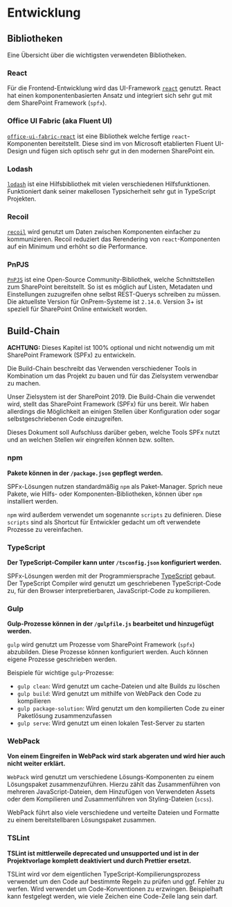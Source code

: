 # Entwicklung

## Bibliotheken

Eine Übersicht über die wichtigsten verwendeten Bibliotheken.

### React

Für die Frontend-Entwicklung wird das UI-Framework [`react`](https://reactjs.org) genutzt.
React hat einen komponentenbasierten Ansatz und integriert sich sehr gut mit dem SharePoint Framework (`spfx`).

### Office UI Fabric (aka Fluent UI)

[`office-ui-fabric-react`](https://developer.microsoft.com/en-us/fluentui?fabricVer=7#/controls/web) ist eine Bibliothek welche fertige `react`-Komponenten bereitstellt. Diese sind im von Microsoft etablierten Fluent UI-Design und fügen sich optisch sehr gut in den modernen SharePoint ein.

### Lodash

[`lodash`](https://lodash.com/docs) ist eine Hilfsbibliothek mit vielen verschiedenen Hilfsfunktionen. Funktioniert dank seiner makellosen Typsicherheit sehr gut in TypeScript Projekten.

### Recoil

[`recoil`](https://recoiljs.org) wird genutzt um Daten zwischen Komponenten einfacher zu kommunizieren. Recoil reduziert das Rerendering von `react`-Komponenten auf ein Minimum und erhöht so die Performance.

### PnPJS

[`PnPJS`](https://pnp.github.io/pnpjs/v2) ist eine Open-Source Community-Bibliothek, welche Schnittstellen zum SharePoint bereitstellt. So ist es möglich auf Listen, Metadaten und Einstellungen zuzugreifen ohne selbst REST-Querys schreiben zu müssen. Die aktuellste Version für OnPrem-Systeme ist `2.14.0`. Version 3+ ist speziell für SharePoint Online entwickelt worden.

## Build-Chain

**ACHTUNG:** Dieses Kapitel ist 100% optional und nicht notwendig um mit SharePoint Framework (SPFx) zu entwickeln.

Die Build-Chain beschreibt das Verwenden verschiedener Tools in Kombination um das Projekt zu bauen und für das Zielsystem verwendbar zu machen.

Unser Zielsystem ist der SharePoint 2019. Die Build-Chain die verwendet wird, stellt das SharePoint Framework (SPFx) für uns bereit. Wir haben allerdings die Möglichkeit an einigen Stellen über Konfiguration oder sogar selbstgeschriebenen Code einzugreifen.

Dieses Dokument soll Aufschluss darüber geben, welche Tools SPFx nutzt und an welchen Stellen wir eingreifen können bzw. sollten.

### npm

**Pakete können in der `/package.json` gepflegt werden.**

SPFx-Lösungen nutzen standardmäßig `npm` als Paket-Manager. Sprich neue Pakete, wie Hilfs- oder Komponenten-Bibliotheken, können über `npm` installiert werden.

`npm` wird außerdem verwendet um sogenannte `scripts` zu definieren. Diese `scripts` sind als Shortcut für Entwickler gedacht um oft verwendete Prozesse zu vereinfachen.

### TypeScript

**Der TypeScript-Compiler kann unter `/tsconfig.json` konfiguriert werden.**

SPFx-Lösungen werden mit der Programmiersprache [TypeScript](https://www.typescriptlang.org) gebaut. Der TypeScript Compiler wird genutzt um geschriebenen TypeScript-Code zu, für den Browser interpretierbaren, JavaScript-Code zu kompilieren.

### Gulp

**Gulp-Prozesse können in der `/gulpfile.js` bearbeitet und hinzugefügt werden.**

`gulp` wird genutzt um Prozesse vom SharePoint Framework (`spfx`) abzubilden. Diese Prozesse können konfiguriert werden. Auch können eigene Prozesse geschrieben werden.

Beispiele für wichtige `gulp`-Prozesse:

-   `gulp clean`: Wird genutzt um cache-Dateien und alte Builds zu löschen
-   `gulp build`: Wird genutzt um mithilfe von WebPack den Code zu kompilieren
-   `gulp package-solution`: Wird genutzt um den kompilierten Code zu einer Paketlösung zusammenzufassen
-   `gulp serve`: Wird genutzt um einen lokalen Test-Server zu starten

### WebPack

**Von einem Eingreifen in WebPack wird stark abgeraten und wird hier auch nicht weiter erklärt.**

`WebPack` wird genutzt um verschiedene Lösungs-Komponenten zu einem Lösungspaket zusammenzuführen. Hierzu zählt das Zusammenführen von mehreren JavaScript-Dateien, dem Hinzufügen von Verwendeten Assets oder dem Kompilieren und Zusammenführen von Styling-Dateien (`scss`).

WebPack führt also viele verschiedene und verteilte Dateien und Formatte zu einem bereitstellbaren Lösungspaket zusammen.

### TSLint

**TSLint ist mittlerweile deprecated und unsupported und ist in der Projektvorlage komplett deaktiviert und durch Prettier ersetzt.**

TSLint wird vor dem eigentlichen TypeScript-Kompilierungsprozess verwendet um den Code auf bestimmte Regeln zu prüfen und ggf. Fehler zu werfen. Wird verwendet um Code-Konventionen zu erzwingen. Beispielhaft kann festgelegt werden, wie viele Zeichen eine Code-Zeile lang sein darf.
